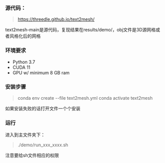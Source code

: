 ### 源代码：
>  https://threedle.github.io/text2mesh/

text2mesh-main是源代码，复现结果在results/demo/，obj文件是3D源网格或者风格化后的网格

### 环境要求
- Python 3.7
- CUDA 11
- GPU w/ minimum 8 GB ram

### 安装步骤
>	conda env create --file text2mesh.yml
>	conda activate text2mesh

如果安装失败的话打开文件一个个安装

### 运行
进入到主文件夹下：
>	./demo/run_xxx_xxxx.sh

注意要给sh文件相应的权限